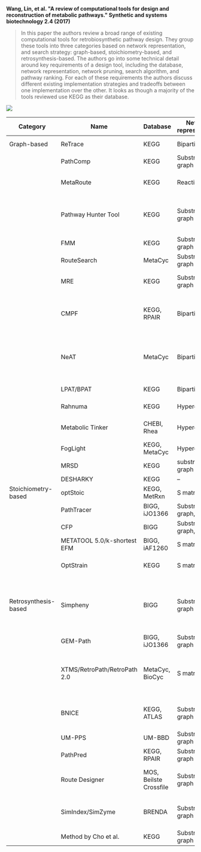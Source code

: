 **Wang, Lin, et al. "A review of computational tools for design and reconstruction of metabolic pathways." Synthetic and systems biotechnology 2.4 (2017)**

> In this paper the authors review a broad range of existing computational tools for retrobiosynthetic pathway design. They group these tools into three categories based on network representation, and search strategy: graph-based, stoichiometry-based, and retrosynthesis-based. The authors go into some technical detail around key requirements of a design tool, including the database, network representation, network pruning, search algorithm, and pathway ranking. For each of these requirements the authors discuss different existing implementation strategies and tradeoffs between one implementation over the other. It looks as though a majority of the tools reviewed use KEGG as their database.

![](https://ars.els-cdn.com/content/image/1-s2.0-S2405805X17300820-gr1.jpg)


| Category                     | Name                   | Database                  | Network representation                          | Network pruning                                                | Search algorithm                                                                             | Pathway ranking                                                                                                         | Reference | 
|------------------------------|------------------------|---------------------------|-------------------------------------------------|----------------------------------------------------------------|----------------------------------------------------------------------------------------------|-------------------------------------------------------------------------------------------------------------------------|-----------| 
| Graph-based                  | ReTrace                | KEGG                      | Bipartite graph                                 | Atom mapping                                                   | Heuristic search                                                                             | Atom conservation and pathway length                                                                                    | [23]      | 
|| PathComp                     | KEGG                   | Substrate graph           | –                                               | Depth-first search (DFS)                                       | –                                                                                            | [26]                                                                                                                    |           | 
|| MetaRoute                    | KEGG                   | Reaction graph            | Weighted graph and atom mapping                 | Eppstein's k-shortest path                                     | Atom conservation and metabolite connectivity                                                | [51]                                                                                                                    |           | 
|| Pathway Hunter Tool          | KEGG                   | Substrate graph           | –                                               | Breadth-first search (BFS) with (Higher-order horn logic) HOHL | Structure similarity and pathway length                                                      | [63]                                                                                                                    |           | 
|| FMM                          | KEGG                   | Substrate graph           | Manual cofactor removal                         | BFS                                                            | Compare pathway across organisms                                                             | [64]                                                                                                                    |           | 
|| RouteSearch                  | MetaCyc                | Substrate graph           | Atom mapping                                    | Branch and Bound                                               | Atom conservation and pathway length                                                         | [65]                                                                                                                    |           | 
|| MRE                          | KEGG                   | Substrate graph           | Weighted graph                                  | Yen's loopless k-shortest path                                 | Thermodynamics and genes from host organism                                                  | [66]                                                                                                                    |           | 
|| CMPF                         | KEGG, RPAIR            | Bipartite graph           | Weighted graph                                  | Bounded depth path enumeration                                 | Metabolite connectivity, reaction occurrence frequency, and pathway switching                | [67]                                                                                                                    |           | 
|| NeAT                         | MetaCyc                | Bipartite graph           | Weighted graph                                  | Takahashi–Matsuyama, Pairwise K-shortest paths, and kWalks     | Metabolite connectivity                                                                      | [68]                                                                                                                    |           | 
|| LPAT/BPAT                    | KEGG                   | Bipartite graph           | Atom mapping                                    | BPAT-M Search                                                  | Atom conservation and pathway length                                                         | [69], [139]                                                                                                             |           | 
|| Rahnuma                      | KEGG                   | Hypergraph                | Phylogeny or sub-network                        | DFS                                                            | –                                                                                            | [70]                                                                                                                    |           | 
|| Metabolic Tinker             | CHEBI, Rhea            | Hypergraph                | Weighted graph                                  | Heuristic search                                               | Pathway length, structure similarity, and thermodynamics                                     | [71]                                                                                                                    |           | 
|| FogLight                     | KEGG, MetaCyc          | Hypergraph                | And/Or graph                                    | Brute-force search                                             | Pathway length                                                                               | [73]                                                                                                                    |           | 
|| MRSD                         | KEGG                   | substrate graph           | Weighted graph                                  | Eppstein's k-shortest path                                     | Reaction occurrence frequency                                                                | [78]                                                                                                                    |           | 
|| DESHARKY                     | KEGG                   | –                         | Phylogeny                                       | Monte Carlo                                                    | Metabolic burden                                                                             | [88]                                                                                                                    |           | 
| Stoichiometry-based          | optStoic               | KEGG, MetRxn              | S matrix                                        | Design overall stoichiometry                                   | MILP                                                                                         | Pathway length or total metabolic flux                                                                                  | [24]      | 
|| PathTracer                   | BIGG, iJO1366          | Substrate graph, S matrix | Atom mapping (MapMaker)                         | MILP                                                           | Pathway length or most active path                                                           | [50]                                                                                                                    |           | 
|| CFP                          | BIGG                   | Substrate graph, S matrix | Atom mapping (carbon exchange network)          | MILP                                                           | Pathway length                                                                               | [75]                                                                                                                    |           | 
|| METATOOL 5.0/k-shortest EFM  | BIGG, iAF1260          | S matrix                  | –                                               | MILP                                                           | Pathway length                                                                               | [76], [89]                                                                                                              |           | 
|| OptStrain                    | KEGG                   | S matrix                  | –                                               | MILP                                                           | Number of heterologous reactions                                                             | [99]                                                                                                                    |           | 
|Retrosynthesis-based         | Simpheny               | BIGG                      | Substrate graph                                 | molecule sizes                                                 | Retrosynthetic enumeration                                                                   | Pathway length, thermodynamics, product yield, number of known metabolites/enzymes, and existence of reaction operators | [5]       | 
|| GEM-Path                     | BIGG, iJO1366          | Substrate graph           | Third level EC number and substrate similarity  | Retrosynthetic enumeration                                     | Thermodynamics and product yield                                                             | [57]                                                                                                                    |           | 
|| XTMS/RetroPath/RetroPath 2.0 | MetaCyc, BioCyc        | S matrix                  | Molecular signature with predetermined distance | Retrosynthetic enumeration and MILP                            | Thermodynamics, gene prediction, pathway length, number of putative steps, and product yield | [52], [82], [84]                                                                                                        |           | 
|| BNICE                        | KEGG, ATLAS            | Substrate graph           | Qualitative/Quantitative pruning                | Retrosynthetic enumeration                                     | Pruning criteria assessment (thermodynamics, pathway length, etc.)                           | [8], [53]                                                                                                               |           | 
|| UM-PPS                       | UM-BBD                 | Substrate graph           | Rule priority                                   | Retrosynthetic enumeration                                     | –                                                                                            | [56]                                                                                                                    |           | 
|| PathPred                     | KEGG, RPAIR            | Substrate graph           | Structure similarity                            | Retrosynthetic enumeration                                     | Compound similarity and pathway score                                                        | [54]                                                                                                                    |           | 
|| Route Designer               | MOS, Beilste Crossfile | Substrate graph           | Heuristics and user defined limits              | Retrosynthetic enumeration                                     | Weighted function (wastage, example counts, and balanced disconnections.)                    | [55]                                                                                                                    |           | 
|| SimIndex/SimZyme             | BRENDA                 | Substrate graph           | Structure similarity                            | Byers–Waterman type pathway search                             | Pathway length                                                                               | [83]                                                                                                                    |           | 
|| Method by Cho et al.         | KEGG                   | Substrate graph           | –                                               | Retrosynthetic enumeration                                     | Combination of five priority factors                                                         | [22]                                                                                                                    |           | 
